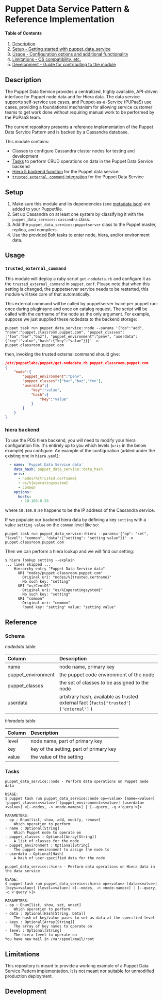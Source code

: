 # Puppet Data Service Pattern & Reference Implementation

#### Table of Contents

1. [Description](#description)
2. [Setup - Getting started with puppet\_data\_service](#setup)
3. [Usage - Configuration options and additional functionality](#usage)
4. [Limitations - OS compatibility, etc.](#limitations)
5. [Development - Guide for contributing to the module](#development)

## Description

The Puppet Data Service provides a centralized, highly available, API-driven interface for Puppet node data and for Hiera data. The data service supports self-service use cases, and Puppet-as-a-Service (PUPaaS) use cases, providing a foundational mechanism for allowing service customer teams to get work done without requiring manual work to be performed by the PUPaaS team.

The current repository presents a reference implementation of the Puppet Data Service Pattern and is backed by a Cassandra database.

This module contains:

* Classes to configure Cassandra cluster nodes for testing and development
* [Tasks](./tasks) to perform CRUD operations on data in the Puppet Data Service backend
* [Hiera 5 backend function](./lib/puppet/functions/puppet_data_service/data_hash.rb) for the Puppet data service
* [`trusted_external_command` integration](./files/get-nodedata.rb) for the Puppet Data Service

## Setup

1. Make sure this module and its dependencies (see [metadata.json](./metadata.json)) are added to your Puppetfile.
1. Set up Cassandra on at least one system by classifying it with the `puppet_data_service::cassandra` class.
1. Add the `puppet_data_service::puppetserver` class to the Puppet master, replica, and compilers.
1. Use the provided Bolt tasks to enter node, hiera, and/or environment data.

## Usage

### `trusted_external_command`

This module will deploy a ruby script `get-nodedata.rb` and configure it as the `trusted_external_command` in `puppet.conf`. Please note that when this setting is changed, the puppetserver service needs to be restarted, this module will take care of that automatically.

This external command will be called by puppetserver twice per puppet run: once during pluginsync and once on catalog request. The script will be called with the certname of the node as the only argument. For example, suppose we just supplied these nodedata to the backend storage:
```
puppet task run puppet_data_service::node --params '{"op":"add", "name":"puppet.classroom.puppet.com", "puppet_classes": ["foo","bar","baz"], "puppet_environment":"penv", "userdata": {"key":"value","hash":{"key":"value"}}}' -n puppet.classroom.puppet.com
```
then, invoking the trusted external command should give:
```json
/etc/puppetlabs/puppet/get-nodedata.rb puppet.classroom.puppet.com
{
    "node":{
        "puppet_environment":"penv",
        "puppet_classes":["bar","baz","foo"],
        "userdata":{
            "key":"value",
            "hash":{
                "key":"value"
            }
        }
    }
}
```

### hiera backend

To use the PDS hiera backend, you will need to modify your hiera configuration file. It's entirely up to you which levels (`uris` in the below example) you configure. An example of the configuration (added under the existing one in `hiera.yaml`):

```yaml
  - name: 'Puppet Data Service data'
    data_hash: puppet_data_service::data_hash
    uris:
      - nodes/%{trusted.certname}
      - os/%{operatingsystem}
      - common
    options:
      hosts:
       - 10.160.0.50
```

where `10.160.0.50` happens to be the IP address of the Cassandra service.

If we populate our backend hiera data by defining a key `setting` with a value `setting value` on the `common` level like so:
```
puppet task run puppet_data_service::hiera --params='{"op": "set", "level": "common", "data":{"setting": "setting value"}}' -n puppet.classroom.puppet.com
```
Then we can perform a hiera lookup and we will find our setting:

```
$ hiera lookup setting --explain
... lines skipped ...
    Hierarchy entry "Puppet Data Service data"
      URI "nodes/puppet.classroom.puppet.com"
        Original uri: "nodes/%{trusted.certname}"
        No such key: "setting"
      URI "os/CentOS"
        Original uri: "os/%{operatingsystem}"
        No such key: "setting"
      URI "common"
        Original uri: "common"
        Found key: "setting" value: "setting value"
```

## Reference

### Schema

*nodedata* table

| Column             | Description                                                                          |
| :----------------- | :----------------------------------------------------------------------------------- |
| name               | node name, primary key                                                               |
| puppet_environment | the puppet code environment of the node                                              |
| puppet_classes     | the set of classes to be assigned to the node                                        |
| userdata           | arbitrary hash, available as trusted external fact (`facts["trusted']['external']` ) |

*hieradata* table

| Column | Description                             |
| :----- | :-------------------------------------- |
| level  | node name, part of primary key          |
| key    | key of the setting, part of primary key |
| value  | the value of the setting                |

### Tasks

```text
puppet_data_service::node - Perform data operations on Puppet node data

USAGE:
$ puppet task run puppet_data_service::node op=<value> [name=<value>] [puppet_classes=<value>] [puppet_environment=<value>] [userdata=<value>] <[--nodes, -n <node-names>] | [--query, -q <'query'>]>

PARAMETERS:
- op : Enum[list, show, add, modify, remove]
    Which operation to perform
- name : Optional[String]
    Which Puppet node to operate on
- puppet_classes : Optional[Array[String]]
    A list of classes for the node
- puppet_environment : Optional[String]
    The puppet environment to assign the node to
- userdata : Optional[Hash]
    A hash of user-specified data for the node
```

```
puppet_data_service::hiera - Perform data operations on Hiera data in the data service

USAGE:
$ puppet task run puppet_data_service::hiera op=<value> [data=<value>] [keys=<value>] [level=<value>] <[--nodes, -n <node-names>] | [--query, -q <'query'>]>

PARAMETERS:
- op : Enum[list, show, set, unset]
    Which operation to perform
- data : Optional[Hash[String, Data]]
    The hash of key/value pairs to set as data at the specified level
- keys : Optional[Array[String]]
    The array of key names to operate on
- level : Optional[String]
    The hiera level to operate on
You have new mail in /var/spool/mail/root
```

## Limitations

This repository is meant to provide a working example of a Puppet Data Service Pattern implementation. It is not meant nor suitable for unmodified production deployment.

## Development
